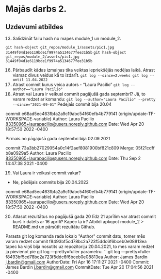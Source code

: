 # Majās darbs 2.
## Uzdevumi atbildes
13. Salīdzināt failu hash no mapes module_1 un module_2.

``
git hash-object git_repos/module_1/assets/pic1.jpg
31449f04d1e6119bde1f9974a5134677fee31b5b
``
``
git hash-object git_repos/module_2/assets/pic1.jpg
31449f04d1e6119bde1f9974a5134677fee31b5b
``

16. Pārbaudīt kādas izmaiņas tika veiktas iepriekšējās nedēļas laikā. Atrast vismaz divus veidus kā to izdarīt.
``
git log --since=2.weeks
git log --until 11.04.2022
``
17. Atrast commit kurus veica autors - “Laura Pacilio” 
``
git log --author=="Laura Pacilio"
``
18. Atrast vai Laura ir veikusi commit pagājušā gada septembrī?
Jā, to varam redzet ar komandu:
``
git log --author="Laura Pacilio" --pretty --since="2021-09-01"
``
Pedejaīs commit bija 20.04

commit e68ad5ec463fbfa2a9c19abc54f60efb4b779141 (origin/update-TF-WORKSPACE-variable)
Author: Laura Pacilio <83350965+laurapacilio@users.noreply.github.com>
Date:   Wed Apr 20 18:57:50 2022 -0400

Pirmais no pāgajušā gada septembri bija 02.09.2021

commit 73a3bb27029054a0c14f2aef8081900bf821c809
Merge: 05f21cdff b8a0929a5
Author: Laura Pacilio <83350965+laurapacilio@users.noreply.github.com>
Date:   Thu Sep 2 14:47:38 2021 -0400

19. Vai Laura ir veikusi commit vakar?
- Ne, pēdējais commits bija 20.04.2022

commit e68ad5ec463fbfa2a9c19abc54f60efb4b779141 (origin/update-TF-WORKSPACE-variable)
Author: Laura Pacilio <83350965+laurapacilio@users.noreply.github.com>
Date:   Wed Apr 20 18:57:50 2022 -0400

20. Atlasot rezultātus no pagājušā gada 20 līdz 21 aprīlim var atrast commit kurš ir datēts ar 16 aprīli? Kāpēc tā ir? Atbildi apkopot module_2 > README.md un
pārsūtīt rezultātu Github.

Parasta git log komanda rada lokalo "Author" commit datu, tomer mēs varam redzet commit f8493bf5cd78bc2a723f5ddc6f6bceb0e08813ea tapec ka viņš bija nosutits uz repozitoriju 20.04.2021, to mes varam redzet ja pievienot pie git log  —pretty=fuller parametru. 
`` 
git log —pretty=fuller f8493bf5cd78bc2a723f5ddc6f6bceb0e08813ea
Author:     James Bardin <j.bardin@gmail.com>
AuthorDate: Fri Apr 16 17:11:27 2021 -0400
Commit:     James Bardin <j.bardin@gmail.com>
CommitDate: Tue Apr 20 17:04:56 2021 -0400
